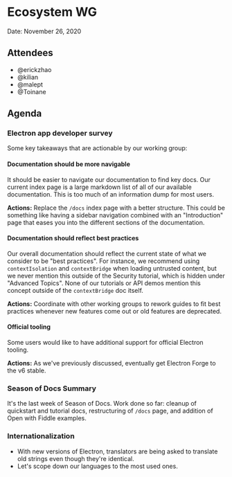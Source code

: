 # Ecosystem WG
Date: November 26, 2020

## Attendees
* @erickzhao
* @kilian
* @malept
* @Toinane

## Agenda

### Electron app developer survey

Some key takeaways that are actionable by our working group:

#### Documentation should be more navigable

It should be easier to navigate our documentation to find key docs. Our current index page is a large markdown list
of all of our available documentation. This is too much of an information dump for most users.

**Actions:** Replace the `/docs` index page with a better structure. This could be something like having a sidebar navigation
combined with an "Introduction" page that eases you into the different sections of the documentation.

#### Documentation should reflect best practices

Our overall documentation should reflect the current state of what we consider to be "best practices". For instance,
we recommend using `contextIsolation` and `contextBridge` when loading untrusted content, but we never mention this
outside of the Security tutorial, which is hidden under "Advanced Topics". None of our tutorials or API demos mention
this concept outside of the `contextBridge` doc itself.

**Actions:** Coordinate with other working groups to rework guides to fit best practices whenever new features come out or
old features are deprecated.

#### Official tooling

Some users would like to have additional support for official Electron tooling.

**Actions:** As we've previously discussed, eventually get Electron Forge to the v6 stable.

### Season of Docs Summary

It's the last week of Season of Docs. Work done so far: cleanup of quickstart and tutorial docs, restructuring of
`/docs` page, and addition of Open with Fiddle examples.

### Internationalization

* With new versions of Electron, translators are being asked to translate old strings even though they're identical.
* Let's scope down our languages to the most used ones.
